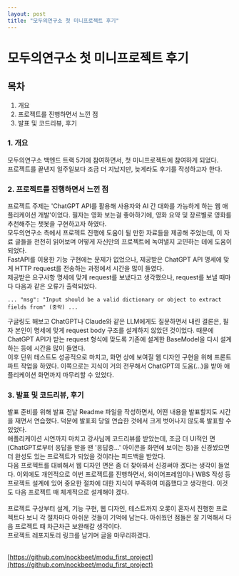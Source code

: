 ```yaml
---
layout: post
title: "모두의연구소 첫 미니프로젝트 후기"
--- 
```


모두의연구소 첫 미니프로젝트 후기
=========================================

## 목차
1. 개요
2. 프로젝트를 진행하면서 느낀 점
3. 발표 및 코드리뷰, 후기


### 1. 개요
 모두의연구소 백엔드 트랙 5기에 참여하면서, 첫 미니프로젝트에 참여하게 되었다. <br>
 프로젝트를 끝낸지 일주일보다 조금 더 지났지만, 늦게라도 후기를 작성하고자 한다.

### 2. 프로젝트를 진행하면서 느낀 점
 프로젝트 주제는 'ChatGPT API를 활용해 사용자와 AI 간 대화를 가능하게 하는 웹 애플리케이션 개발'이었다. 필자는 영화 보는걸 좋아하기에, 영화 요약 및 장르별로 영화를 추천해주는 챗봇을 구현하고자 하였다. <br>
모두의연구소 측에서 프로젝트 진행에 도움이 될 만한 자료들을 제공해 주었는데, 이 자료 글들을 천천히 읽어보며 어떻게 자신만의 프로젝트에 녹여낼지 고민하는 데에 도움이 되었다. <br>
FastAPI를 이용한 기능 구현에는 문제가 없었으나, 제공받은 ChatGPT API 명세에 맞게 HTTP request를 전송하는 과정에서 시간을 많이 들였다. <br>
제공받은 요구사항 명세에 맞게 request를 보냈다고 생각했으나, request를 보낼 때마다 다음과 같은 오류가 출력되었다.
```
... "msg": "Input should be a valid dictionary or object to extract fields from" (중략) ...
```
구글링도 해보고 ChatGPT나 Claude와 같은 LLM에게도 질문하면서 내린 결론은, 필자 본인이 명세에 맞게 request body 구조를 설계하지 않았던 것이었다. 때문에 ChatGPT API가 받는 request 형식에 맞도록 기존에 설계한 BaseModel을 다시 설계하는 등에 시간을 많이 들였다.<br>
이후 단위 테스트도 성공적으로 마치고, 화면 상에 보여질 웹 디자인 구현을 위해 프론트 파트 작업을 하였다. 이쪽으로는 지식이 거의 전무해서 ChatGPT의 도움(...)을 받아 애플리케이션 화면까지 마무리할 수 있었다.

### 3. 발표 및 코드리뷰, 후기
 발표 준비를 위해 발표 전날 Readme 파일을 작성하면서, 어떤 내용을 발표할지도 시간을 재면서 연습했다. 덕분에 발표회 당일 연습한 것에서 크게 벗어나지 않도록 발표할 수 있었다. <br>
애플리케이션 시연까지 마치고 강사님께 코드리뷰를 받았는데, 조금 더 UI적인 면(ChatGPT로부터 응답을 받을 땐 '응답중...' 아이콘을 화면에 보이는 등)을 신경썼으면 더 완성도 있는 프로젝트가 되었을 것이라는 피드백을 받았다. <br>
다음 프로젝트를 대비해서 웹 디자인 면은 좀 더 찾아봐서 신경써야 겠다는 생각이 들었다. 이외에도 개인적으로 이번 프로젝트를 진행하면서, 와이어프레임이나 WBS 작성 등 프로젝트 설계에 있어 중요한 절차에 대한 지식이 부족하여 미흡했다고 생각한다. 이것도 다음 프로젝트 때 체계적으로 설계해야 겠다. <br>
<br>
프로젝트 구상부터 설계, 기능 구현, 웹 디자인, 테스트까지 오롯이 혼자서 진행한 프로젝트다 보니 각 절차마다 아쉬운 것들이 기억에 남는다. 아쉬웠던 점들은 잘 기억해서 다음 프로젝트 때 차근차근 보완해갈 생각이다.<br>
프로젝트 레포지토리 링크를 남기며 글을 마무리하겠다. <br><br>

[https://github.com/nockbeet/modu_first_project](https://github.com/nockbeet/modu_first_project)
